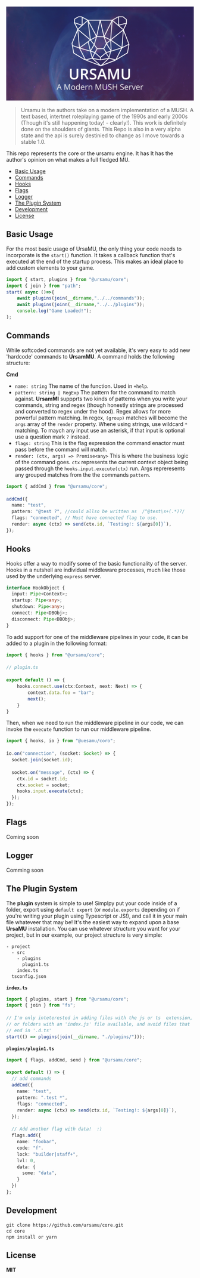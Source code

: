 ![Ursamu](./media/ursamu_github_banner.png)

> Ursamu is the authors take on a modern implementation of a MUSH. A text based, intertnet roleplaying game of the 1990s and early 2000s (Though it's still happening today! - clearly!). This work is definitely done on the shoulders of giants. This Repo is also in a very alpha state and the api is surely destinied to change as I move towards a stable 1.0.

This repo represents the core or the ursamu engine. It has It has the author's opinion on what makes a full fledged MU. 

- [Basic Usage](#basic-usage)
- [Commands](#commands)
- [Hooks](#hooks)
- [Flags](#flags)
- [Logger](#logger)
- [The Plugin System](#the-plugin-system)
- [Development](#development)
- [License](#license)

## Basic Usage

For the most basic usage of UrsaMU, the only thing your code needs to incorporate is the `start()` function. It takes a callback function that's executed at the end of the startup process. This makes an ideal place to add custom elements to your game.

```ts
import { start, plugins } from "@ursamu/core";
import { join } from "path";
start( async ()=>{
    await plugins(join(__dirname,"../../commands"));
    await plugins(joinn(__dirname,"../../plugins"));
    console.log("Game Loaded!");
);
```

## Commands

While softcoded commands are not yet available, it's very easy to add new 'hardcode' commands to **UrsamMU**. A command holds the following structure:

**Cmd**

- `name: string` The name of the function. Used in `+help`.
- `pattern: string | RegExp` The pattern for the command to match against. **UrsamMI** suppprts two kinds of patterns when you write your commands, string and regex (though honestly strings are processed and converted to regex under the hood). Regex allows for more powerful pattern matching. In regex, `(group)` matches will become the `args` array of the `render` property. Whene using strings, use wildcard `*` matching. To maych any input use an asterisk, if that input is optional use a question mark `?` instead.
- `flags: string` This is the flag expression the command enactor must pass before the command will match.
- `render: (ctx, args) => Promise<any>` This is where the business logic of the command goes. `ctx` represents the current context object being passed through the `hooks.input.execute(ctx)` run. Args repreresents any grouped matches from the the commands `pattern`.

```ts
import { addCmd } from "@ursamu/core";

addCmd({
  name: "test",
  pattern: "@test ?", //could allso be written as  /^@test\s+(.*)?/
  flags: "connected", // Must have connected flag to use.
  render: async (ctx) => send(ctx.id, `Testing!: ${args[0]}`),
});
```

## Hooks

Hooks offer a way to modify some of the basic functionality of the server. Hooks in a nutshell are individual middleware processes, much like those used by the underlying `express` server.

```ts
interface HookObject {
  input: Pipe<Context>;
  startup: Pipe<any>;
  shutdown: Pipe<any>;
  connect: Pipe<DBObj>;
  disconnect: Pipe<DBObj>;
}
```

To add support for one of the middleware pipelines in your code, it can be added to a plugin in the following format:

```ts
import { hooks } from "@ursamu/core";

// plugin.ts

export default () => {
    hooks.connect.use(ctx:Context, next: Next) => {
        context.data.foo = "bar";
        next();
    }
}
```

Then, when we need to run the middleware pipeline in our code, we can invoke the `execute` function to run our middleware pipeline.

```ts
import { hooks, io } from "@uesamu/coro";

io.on("connection", (socket: Socket) => {
  socket.join(socket.id);

  socket.on("message", (ctx) => {
    ctx.id = socket.id;
    ctx.socket = socket;
    hooks.input.execute(ctx);
  });
});
```

## Flags

Coming soon

## Logger

Comming soon

## The Plugin System

The **plugin** system is simple to use! Simplpy put your code inside of a folder, export using `default export` (or `module.exports` depending on if you're writing your plugin using Typescript or JS!), and call it in your main file whateveer that may be! It's the easiest way to expand upon a base **UrsaMU** installation. You can use whatever structure you want for your project, but in our example, our project structure is very simple:

```
- project
  - src
    - plugins
      plugin1.ts
    index.ts
  tsconfig.json
```

**`index.ts`**

```ts
import { plugins, start } from "@ursamu/core";
import { join } from "fs";

// I'm only inteterested in adding files with the js or ts  extension,
// or folders with an 'index.js' file available, and avoid files that
// end in '.d.ts'
start(() => plugins(join(__dirname, "./plugins/")));
```

**`plugins/plugin1.ts`**

```ts
import { flags, addCmd, send } from "@ursamu/core";

export default () => {
  // add commands
  addCmd({
    name: "test",
    pattern: ".test *",
    flags: "connected",
    render: async (ctx) => send(ctx.id, `Testing!: ${args[0]}`),
  });

  // Add another flag with data!  :)
  flags.add({
    name: "foobar",
    code: "f".
    lock: "builder|staff+",
    lvl: 0,
    data: {
      some: "data",
    }
  })
};
```

## Development

```
git clone https://github.com/ursamu/core.git
cd core
npm install or yarn
```

## License

**MIT**

